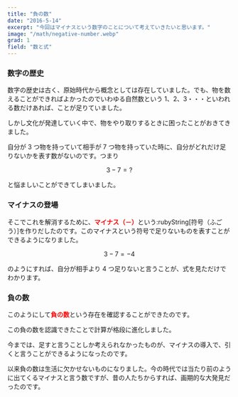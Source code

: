 ```yaml
---
title: "負の数"
date: "2016-5-14"
excerpt: "今回はマイナスという数字のことについて考えていきたいと思います。"
image: "/math/negative-number.webp"
grad: 1
field: "数と式"
---
```


### 数字の歴史

数字の歴史は古く、原始時代から概念としては存在していました。でも、物を数えることができればよかったのでいわゆる自然数という 1、2、3・・・といわれる数だけあれば、ことが足りていました。

しかし文化が発達していく中で、物をやり取りするときに困ったことがおきてきました。

自分が 3 つ物を持っていて相手が 7 つ物を持っていた時に、自分がどれだけ足りないかを表す数がないのです。つまり

$$
3-7=?
$$

と悩ましいことができてしまいました。

### マイナスの登場

そこでこれを解消するために、<strong><span style="color: #ff0000;">マイナス（－）</span></strong>という:rubyString[符号（ふごう）]を作りだしたのです。このマイナスという符号で足りないものを表すことができるようになりました。

$$
3-7=-4
$$

のようにすれば、自分が相手より 4 つ足りないと言うことが、式を見ただけでわかります。

### 負の数

このようにして<strong><span style="color: #ff0000;">負の数</span></strong>という存在を確認することができたのです。

この負の数を認識できたことで計算が格段に進化しました。

今までは、足すと言うことしか考えられなかったものが、マイナスの導入で、引くと言うことができるようになったのです。

以来負の数は生活に欠かせないものになりました。今の時代では当たり前のように出てくるマイナスと言う数ですが、昔の人たちからすれば、画期的な大発見だったのです。
